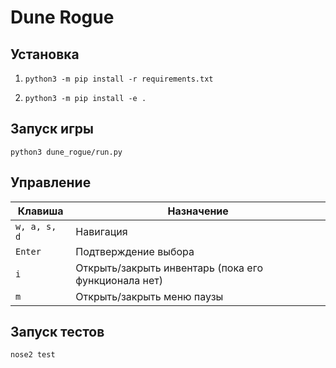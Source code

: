 # Dune Rogue
## Установка
1. `python3 -m pip install -r requirements.txt`

2. `python3 -m pip install -e .`

## Запуск игры
`python3 dune_rogue/run.py`

## Управление
| Клавиша      | Назначение
|------------  |------------------------------------------------------|
| `w, a, s, d` | Навигация                                            |
| `Enter`      | Подтверждение выбора                                 |
| `i`          | Открыть/закрыть инвентарь (пока его функционала нет) |
| `m`          | Открыть/закрыть меню паузы                           |

## Запуск тестов
`nose2 test`
